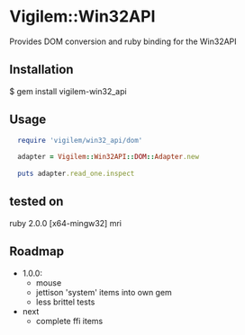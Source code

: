 # Vigilem::Win32API
  Provides DOM conversion and ruby binding for the Win32API
  
## Installation
  $ gem install vigilem-win32_api
  
## Usage
```ruby
  require 'vigilem/win32_api/dom'
  
  adapter = Vigilem::Win32API::DOM::Adapter.new
  
  puts adapter.read_one.inspect
```

## tested on
  ruby 2.0.0 [x64-mingw32] mri

## Roadmap
 + 1.0.0:
   - mouse
   - jettison 'system' items into own gem
   - less brittel tests
 + next
   - complete ffi items